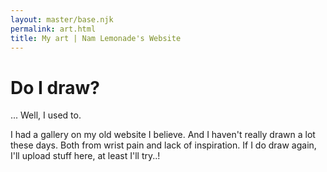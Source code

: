 ```yaml
---
layout: master/base.njk
permalink: art.html
title: My art | Nam Lemonade's Website
---
```


<div class="col-12">
	<div class="content">
		<div class="content-content">
			<div class="text">
				<h1>Do I draw?</h1>
				<p>... Well, I used to.</p>
				<p>I had a gallery on my old website I believe. And I haven't really drawn a lot these days. Both from wrist pain and lack of inspiration. If I do draw again, I'll upload stuff here, at least I'll try..!</p>
			</div>
		</div>
	</div>
</div>